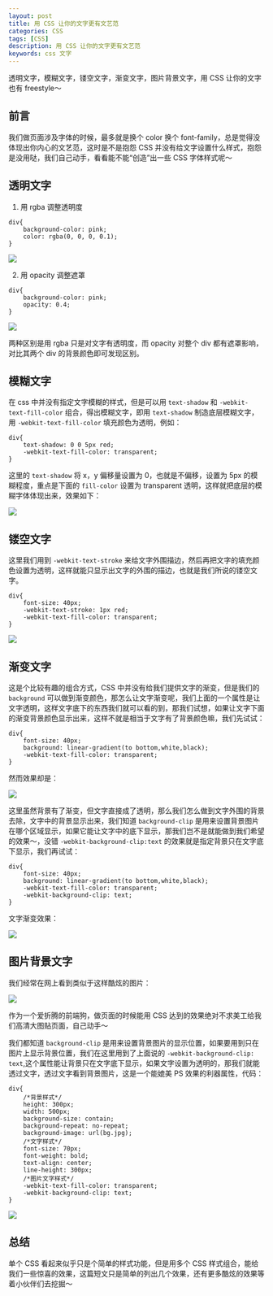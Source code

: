 ```yaml
---
layout: post
title: 用 CSS 让你的文字更有文艺范
categories: CSS
tags: [CSS]
description: 用 CSS 让你的文字更有文艺范
keywords: css 文字
---
```


透明文字，模糊文字，镂空文字，渐变文字，图片背景文字，用 CSS 让你的文字也有 freestyle～

## 前言

我们做页面涉及字体的时候，最多就是换个 color 换个 font-family，总是觉得没体现出你内心的文艺范，这时是不是抱怨 CSS 并没有给文字设置什么样式，抱怨是没用哒，我们自己动手，看看能不能“创造”出一些 CSS 字体样式呢～

## 透明文字

1. 用 rgba 调整透明度
```
div{
    background-color: pink;
    color: rgba(0, 0, 0, 0.1);
}
```

![](/assets/images/posts/css/06B76BD6-3B89-4D38-8FB9-D8C10EA2D031.png)

2. 用 opacity 调整遮罩
```
div{
    background-color: pink;
    opacity: 0.4;
}
```

![](/assets/images/posts/css/4ADBA9CC-0D62-4DD7-8B18-6C6DAF5C7708.png)

两种区别是用 rgba 只是对文字有透明度，而 opacity 对整个 div 都有遮罩影响，对比其两个 div 的背景颜色即可发现区别。

## 模糊文字

在 css 中并没有指定文字模糊的样式，但是可以用 `text-shadow` 和 `-webkit-text-fill-color` 组合，得出模糊文字，即用 `text-shadow` 制造底层模糊文字，用 `-webkit-text-fill-color` 填充颜色为透明，例如：
```
div{
    text-shadow: 0 0 5px red;
    -webkit-text-fill-color: transparent;
}
```
这里的 `text-shadow` 将 x，y 偏移量设置为 0，也就是不偏移，设置为 5px 的模糊程度，重点是下面的 `fill-color` 设置为 transparent 透明，这样就把底层的模糊字体体现出来，效果如下：

![](/assets/images/posts/css/B6BC0F0C-C50B-4EA1-B462-F634F6391365.png)

## 镂空文字

这里我们用到 `-webkit-text-stroke` 来给文字外围描边，然后再把文字的填充颜色设置为透明，这样就能只显示出文字的外围的描边，也就是我们所说的镂空文字。
```
div{
    font-size: 40px;
    -webkit-text-stroke: 1px red;
    -webkit-text-fill-color: transparent;
}
```

![](/assets/images/posts/css/0764C528-A3A2-4025-999C-3A2F8C2E91E6.png)

## 渐变文字

这是个比较有趣的组合方式，CSS 中并没有给我们提供文字的渐变，但是我们的 `background` 可以做到渐变颜色，那怎么让文字渐变呢，我们上面的一个属性是让文字透明，这样文字底下的东西我们就可以看的到，那我们试想，如果让文字下面的渐变背景颜色显示出来，这样不就是相当于文字有了背景颜色嘛，我们先试试：
```
div{
    font-size: 40px;
    background: linear-gradient(to bottom,white,black);
    -webkit-text-fill-color: transparent;
}
```
然而效果却是：

![](/assets/images/posts/css/0A5C29AF-C9BA-4826-8084-3B98AFBF78BA.png)

这里虽然背景有了渐变，但文字直接成了透明，那么我们怎么做到文字外围的背景去除，文字中的背景显示出来，我们知道 `background-clip` 是用来设置背景图片在哪个区域显示，如果它能让文字中的底下显示，那我们岂不是就能做到我们希望的效果～，没错 `-webkit-background-clip:text` 的效果就是指定背景只在文字底下显示，我们再试试：
```
div{
    font-size: 40px;
    background: linear-gradient(to bottom,white,black);
    -webkit-text-fill-color: transparent;
    -webkit-background-clip: text;
}
```
文字渐变效果：

![](/assets/images/posts/css/B5FE66FB-CF92-49EF-8ACD-B194E667D790.png)

## 图片背景文字

我们经常在网上看到类似于这样酷炫的图片：

![](/assets/images/posts/css/2430F35B-80B8-4A42-AEDF-D554399E7AD7.png)

作为一个爱折腾的前端狗，做页面的时候能用 CSS 达到的效果绝对不求美工给我们高清大图贴页面，自己动手～

我们都知道 `background-clip` 是用来设置背景图片的显示位置，如果要用到只在图片上显示背景位置，我们在这里用到了上面说的 `-webkit-background-clip: text`,这个属性能让背景只在文字底下显示，如果文字设置为透明的，那我们就能透过文字，透过文字看到背景图片，这是一个能媲美 PS 效果的利器属性，代码：
```
div{
	/*背景样式*/
	height: 300px;
	width: 500px;
	background-size: contain;
	background-repeat: no-repeat;
	background-image: url(bg.jpg);
	/*文字样式*/
	font-size: 70px;
	font-weight: bold;
	text-align: center;
	line-height: 300px;
	/*图片文字样式*/
	-webkit-text-fill-color: transparent;
	-webkit-background-clip: text;
}
```

![](/assets/images/posts/css/62713D66-A2D6-4E52-BF6C-A61C8936CFD8.png)

## 总结

单个 CSS 看起来似乎只是个简单的样式功能，但是用多个 CSS 样式组合，能给我们一些惊喜的效果，这篇短文只是简单的列出几个效果，还有更多酷炫的效果等着小伙伴们去挖掘～
